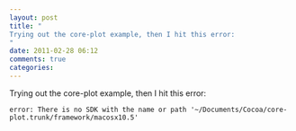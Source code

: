 ```yaml
---
layout: post
title: "
Trying out the core-plot example, then I hit this error:
"
date: 2011-02-28 06:12
comments: true
categories: 
---
```


Trying out the core-plot example, then I hit this error:


```error: There is no SDK with the name or path '~/Documents/Cocoa/core-plot.trunk/framework/macosx10.5'```

